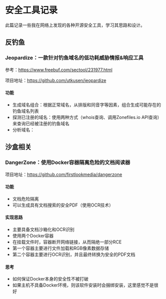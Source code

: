 # 安全工具记录

此篇记录一些我在网络上发现的各种开源安全工具，学习其思路和设计。



## 反钓鱼

### Jeopardize：一款针对钓鱼域名的低功耗威胁情报&响应工具

参考：https://www.freebuf.com/sectool/231977.html

项目地址：https://github.com/utkusen/jeopardize



#### 功能

- 生成域名组合：根据正常域名，从排版和同音字等因素，组合生成可能存在的钓鱼域名列表
- 探测已注册的域名：使用两种方式（whois查询、调用Zonefiles.io API查询）来查询已经被注册的钓鱼域名
- 分析域名：



## 沙盒相关

### DangerZone：使用Docker容器隔离危险的文档阅读器

项目地址：https://github.com/firstlookmedia/dangerzone



#### 功能

- 文档危险隔离
- 可以生成具有文档搜索的安全PDF（使用OCR技术）



#### 实现思路

- 主要具备文档沙箱化和OCR识别
- 使用两个Docker容器
- 在挂载文件时，容器断开网络链接，从而隔绝一部分RCE
- 第一个容器主要进行文件加载和RGB像素数据存储
- 第二个容器主要进行OCR识别，并且最终转换为安全的PDF文档



#### 思考

- 如何保证Docker本身的安全性不被打破
- 如果主机不具备Docker环境，则该软件安装时会捆绑安装，这里感觉不是很好